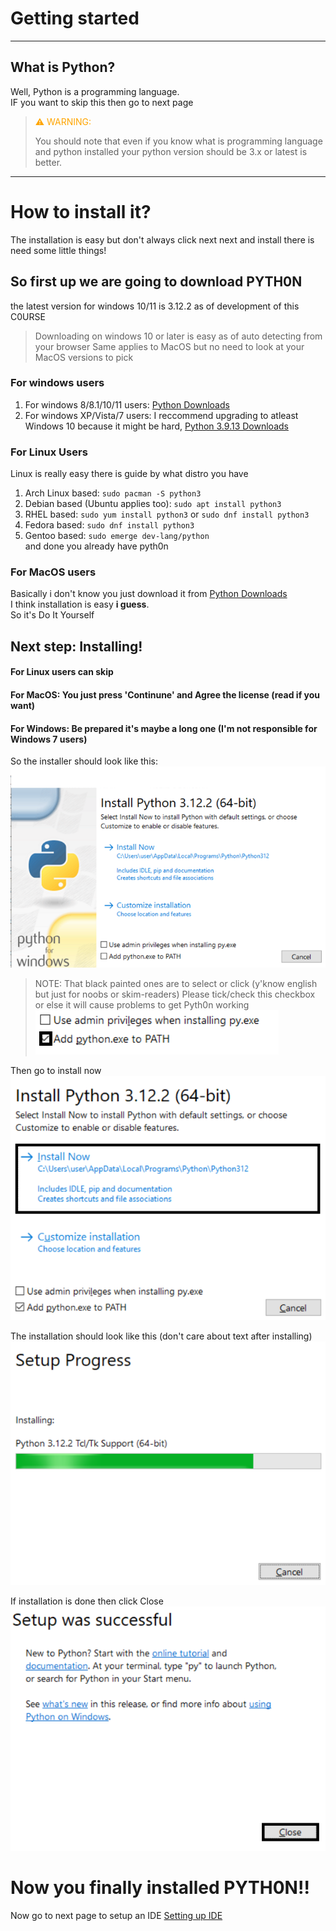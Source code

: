 # Getting started

---

## What is Python?
Well, Python is a programming language.<br>
IF you want to skip this then go to next page

> <p style="color:orange">⚠ WARNING:</p> You should note that even if you know what is programming language and python installed your python version should be 3.x or latest is better.

---

# How to install it?

The installation is easy but don't always click next next and install there is need some little things!

## So first up we are going to download PYTH0N

the latest version for windows 10/11 is 3.12.2 as of development of this C0URSE

> Downloading on windows 10 or later is easy as of auto detecting from your browser
> Same applies to MacOS but no need to look at your MacOS versions to pick

### For windows users
1. For windows 8/8.1/10/11 users: [Python Downloads](https://www.python.org/downloads)<br>
2. For windows XP/Vista/7 users: I reccommend upgrading to atleast Windows 10 because it might be hard, [Python 3.9.13 Downloads](https://www.python.org/downloads/release/python-3913/)
### For Linux Users
Linux is really easy there is guide by what distro you have<br>
1. Arch Linux based: ```sudo pacman -S python3```<br>
2. Debian based (Ubuntu applies too): ```sudo apt install python3```<br>
3. RHEL based: ```sudo yum install python3``` or ```sudo dnf install python3```<br>
4. Fedora based: ```sudo dnf install python3```<br>
5. Gentoo based: ```sudo emerge dev-lang/python```<br>
and done you already have pyth0n
### For MacOS users
Basically i don't know you just download it from [Python Downloads](https://www.python.org/downloads)<br>
I think installation is easy **i guess**.<br>
So it's Do It Yourself

## Next step: Installing!
#### For Linux users can skip
#### For MacOS: You just press 'Continune' and Agree the license (read if you want)
#### For Windows: Be prepared it's maybe a long one (I'm not responsible for Windows 7 users)
So the installer should look like this:<br>
![Installation look on Windows 10](../assets/images/installer-look-windows.png)
> NOTE: That black painted ones are to select or click (y'know english but just for noobs or skim-readers)
Please tick/check this checkbox or else it will cause problems to get Pyth0n working
![Check these](../assets/images/installer-checks-windows.png)

Then go to install now
![Install now](../assets/images/installer-install-now-windows.png)

The installation should look like this (don't care about text after installing)
![Install progress](../assets/images/installation-install-progress-windows.png)

If installation is done then click Close
![Click close](../assets/images/installation-done-windows.png)

# Now you finally installed PYTH0N!!
Now go to next page to setup an IDE
[Setting up IDE](Setting%20up%20IDE.md)